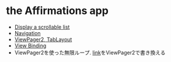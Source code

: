 # the Affirmations app
- [Display a scrollable list](https://developer.android.com/courses/pathways/android-basics-kotlin-unit-2-pathway-2)
- [Navigation](https://developer.android.com/guide/navigation?hl=ja)
- [ViewPager2, TabLayout](https://developer.android.com/guide/navigation/navigation-swipe-view-2?hl=ja)
- [View Binding](https://developer.android.com/topic/libraries/view-binding)
- ViewPager2を使った無限ループ. [link](https://friegen.xyz/android-viewpager-infinitie-loop/)をViewPager2で書き換える